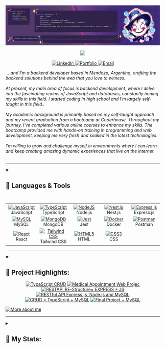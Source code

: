 ![github-profile-banner](assets/banner.png)

<p align="center">
  <a href="https://github.com/DenverCoder1/readme-typing-svg">
    <img src="https://readme-typing-svg.demolab.com/?lines=Full-stack%20web%20developer;Always%20learning%20new%20things&font=Fira%20Code&center=true&width=440&height=45&color=f75c7e&vCenter=true&pause=1000&size=22" /></a>
</p>


<p align="center">    
<a href="https://www.linkedin.com/in/juandebandi/">
        <img src="https://img.shields.io/badge/LinkedIn-0077B5?style=for-the-badge&logo=linkedin&logoColor=white" alt="LinkedIn">
    </a>  
<a href="https://juandebandi.dev/">
        <img src="https://img.shields.io/badge/Portfolio-000?style=for-the-badge&logo=ko-fi&logoColor=white" alt="Portfolio">
    </a>
 <a href="mailto:juudinidev@gmail.com">
        <img src="https://img.shields.io/badge/Email-D14836?style=for-the-badge&logo=gmail&logoColor=white" alt="Email">
    </a>
</p>

<p align="left">
    <i>... and I’m a backend developer based in Mendoza, Argentina, crafting the backend solutions behind the web that you love to witness.<br><br> 
        At present, my main area of focus is backend development, where I delve into the fascinating realms of JavaScript and databases, constantly honing my skills in this field. I started coding in high school and I'm largely self-taught in this field..<br><br>
        My academic background is primarily based on my self-taught approach and my recent graduation from a bootcamp at Coderhouse. Throughout my journey, I've completed various online courses to enhance my skills. The bootcamp provided me with hands-on training in programming and web development, keeping me very fresh and soaked in the latest technologies.<br><br>
        I’m willing to grow and challenge myself in environments where I can learn and keep creating amazing dynamic experiences that live on the internet.<br>
    </i><br> 
</p>
    
---
  
<details open> 
  <summary><h2>🧩 Languages & Tools</h2></summary>
 <table>
<div style="overflow-x: auto;">
  <table align="center">
      <td align="center" width="100">
        <a href="#">
          <img src="https://upload.wikimedia.org/wikipedia/commons/9/99/Unofficial_JavaScript_logo_2.svg" width="50" height="50" alt="JavaScript" />
        </a>
        <br>JavaScript
      </td>
    <td align="center" width="100">
        <a href="#">
          <img src="https://upload.wikimedia.org/wikipedia/commons/4/4c/Typescript_logo_2020.svg" width="50" height="50" alt="TypeScript" />
        </a>
        <br>TypeScript
      </td>
       <td align="center" width="100">
        <a href="#">
          <img src="https://www.vectorlogo.zone/logos/nodejs/nodejs-icon.svg" width="50" height="50" alt="NodeJS" />
        </a>
        <br>Node.js
      </td>
    <td align="center" width="100">
        <a href="#">
          <img src="https://upload.wikimedia.org/wikipedia/commons/a/a8/NestJS.svg" width="50" height="50" alt="Nest.js" />
        </a>
        <br>Nest.js
      </td>
     <td align="center" width="100"> 
        <a href="#" >
          <img src="https://www.vectorlogo.zone/logos/expressjs/expressjs-icon.svg" width="50" height="50" alt="Express.js" />
        </a>
        <br>Express.js
      </td>
    </tr>
    <tr>
        <td align="center" width="100">
        <a href="#">
          <img src="https://www.vectorlogo.zone/logos/mysql/mysql-icon.svg" width="50" height="50" alt="MySQL" />
        </a>
        <br>MySQL
      </td>
    <td align="center" width="100">
        <a href="#">
          <img src="https://www.vectorlogo.zone/logos/mongodb/mongodb-icon.svg" width="50" height="50" alt="MongoDB" />
        </a>
        <br>MongoDB
      </td>
    <td align="center" width="100">
        <a href="#">
          <img src="https://www.vectorlogo.zone/logos/jestjsio/jestjsio-icon.svg" width="50" height="50" alt="Jest" />
        </a>
        <br>Jest
      </td>
<!--         <td align="center" width="100">
        <a href="#">
          <img src="https://www.vectorlogo.zone/logos/golang/golang-official.svg" width="50" height="50" alt="Golang" />
        </a>
        <br>GO
      </td>
     <td align="center"  width="100">
        <a href="#">
          <img src="https://upload.vectorlogo.zone/logos/fiberwiki/images/2a76306a-d074-4ae7-8694-c03bc03c6201.svg" width="100" height="50" alt="Fiber" />
        </a>
        <br>Fiber
      </td> -->
        <td align="center"  width="100">
        <a href="#">
          <img src="https://www.vectorlogo.zone/logos/docker/docker-icon.svg" width="50" height="50" alt="Docker" />
        </a>
        <br>Docker
      </td>
        <td align="center"  width="100">
        <a href="#">
          <img src="https://www.vectorlogo.zone/logos/getpostman/getpostman-icon.svg" width="50" height="50" alt="Postman" />
        </a>
        <br>Postman
      </td>
    </tr>
     <tr>
<!--         <td align="center"  width="100">
        <a href="#">
          <img src="https://www.vectorlogo.zone/logos/angular/angular-icon.svg" width="50" height="50" alt="Angular" />
        </a>
        <br>Angular
      </td>
        <td align="center"  width="100">
        <a href="#">
          <img src="https://rxjs.dev/generated/images/marketing/home/Rx_Logo-512-512.png" width="50" height="50" alt="Bash" />
        </a>
        <br>RxJS
      </td> -->
         </td>
        <td align="center"  width="100">
        <a href="#">
          <img src="https://www.vectorlogo.zone/logos/reactjs/reactjs-icon.svg" width="50" height="50" alt="React" />
        </a>
        <br>React
      </td>
      <td align="center"  width="100">
        <a href="#">
          <img src="https://upload.wikimedia.org/wikipedia/commons/d/d5/Tailwind_CSS_Logo.svg" width="50" height="50" alt="Tailwind CSS" />
        </a>
        <br>Tailwind CSS
      </td>
      <td align="center" width="100">
        <a href="#">
          <img src="https://upload.wikimedia.org/wikipedia/commons/6/61/HTML5_logo_and_wordmark.svg" width="50" height="50" alt="HTML5" />
        </a>
        <br>HTML
      </td>
      <td align="center" width="100">
        <a href="#">
          <img src="https://upload.wikimedia.org/wikipedia/commons/d/d5/CSS3_logo_and_wordmark.svg" width="50" height="50" alt="CSS3" />
        </a>
        <br>CSS
      </td>
         </tr>
  </table>

</details>

---

<details open>
   <summary><h2>🌠 Project Highlights:</h2></summary>
<p align="center">
    <a href="https://github.com/Juudini/TRPC_CRUD"><img width="320" src="https://github-readme-stats.vercel.app/api/pin/?username=Juudini&repo=TRPC_CRUD&theme=react&bg_color=231b2e&title_color=58A6FF&hide_border=true&icon_color=F8D866&show_icons=false&show_description=false" alt="TypeScript CRUD"></a>
    <a href="https://github.com/Juudini/MedicalAppointmentWeb"><img width="320" src="https://github-readme-stats.vercel.app/api/pin/?username=Juudini&repo=MedicalAppointmentWeb&theme=react&bg_color=231b2e&title_color=58A6FF&hide_border=true&icon_color=F8D866&show_icons=false&show_description=false" alt="Medical Appointment Web Projec"></a>
    <a href="https://github.com/Juudini/reestructura_servidor"><img width="320" src="https://github-readme-stats.vercel.app/api/pin/?username=Juudini&repo=reestructura_servidor&theme=react&bg_color=231b2e&title_color=58A6FF&hide_border=true&icon_color=F8D866&show_icons=false&show_description=false" alt="RESTAPI RE-Structure= EXPRESS + JS"></a>
    <a href="https://github.com/Juudini/RESTAPI_EXPRESS_JS"><img width="320" src="https://github-readme-stats.vercel.app/api/pin/?username=Juudini&repo=RESTAPI_EXPRESS_JS&theme=react&bg_color=231b2e&title_color=58A6FF&hide_border=true&icon_color=F8D866&show_icons=false&show_description=false" alt="RESTful API Express.js, Node.js and MySQL"></a>
    <a href="https://github.com/Juudini/CRUD_TS_SQL"><img width="320" src="https://github-readme-stats.vercel.app/api/pin/?username=Juudini&repo=CRUD_TS_SQL&theme=react&bg_color=231b2e&title_color=58A6FF&hide_border=true&icon_color=F8D866&show_icons=false&show_description=false" alt="CRUD = TypeScript + MySQL"></a>
    <a href="https://github.com/Juudini/FinalProjectSQL"><img width="320" src="https://github-readme-stats.vercel.app/api/pin/?username=Juudini&repo=FinalProjectSQL&theme=react&bg_color=231b2e&title_color=58A6FF&hide_border=true&icon_color=F8D866&show_icons=false&show_description=false" alt="Final Project + MySQL"></a>
</p>
  <a href="https://juandebandi.dev/"><img alt="More about me" title="Portfolio" src="https://custom-icon-badges.demolab.com/badge/-More%20About%20Me%20|Portfolio-1F222E?style=for-the-badge&logoColor=white&logo=link-external"/></a>
</details>

---

<details>
   <summary><h2>🤹 My Stats:</h2></summary>

<p align="center">
    <a href="https://github.com/Juudini">
        <img src="http://github-profile-summary-cards.vercel.app/api/cards/stats?username=Juudini&theme=tokyonight" />
    </a>
    <a href="https://github.com/Juudini">
        <img src="https://github-readme-stats.vercel.app/api/top-langs/?username=Juudini&hide=css,html,dockerfile,handlebars&theme=tokyonight" />
    </a>
    <a href="https://github.com/Juudini">
        <img src="http://github-profile-summary-cards.vercel.app/api/cards/profile-details?username=Juudini&theme=tokyonight" />
    </a>
</p>
</details>
